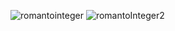 ![romantointeger](https://github.com/ishraquearefin/Leet-Code-Practice/assets/49182411/95d0620e-ac53-42a2-99f6-4421ce9c3d3b)
![romantoInteger2](https://github.com/ishraquearefin/Leet-Code-Practice/assets/49182411/44f81c92-b7c3-433e-bac6-418bf88530ae)
